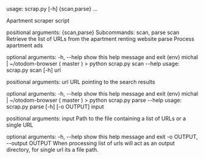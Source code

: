 usage: scrap.py [-h] {scan,parse} ...

Apartment scraper script

positional arguments:
  {scan,parse}  Subcommands: scan, parse
    scan        Retrieve the list of URLs from the apartment renting website
    parse       Process apartment ads

optional arguments:
  -h, --help    show this help message and exit
(env) michal | ~/otodom-browser ( master ) > python scrap.py scan --help
usage: scrap.py scan [-h] url

positional arguments:
  url         URL pointing to the search results

optional arguments:
  -h, --help  show this help message and exit
(env) michal | ~/otodom-browser ( master ) > python scrap.py parse --help
usage: scrap.py parse [-h] [-o OUTPUT] input

positional arguments:
  input                 Path to the file containing a list of URLs or a single URL

optional arguments:
  -h, --help            show this help message and exit
  -o OUTPUT, --output OUTPUT
                        When processing list of urls will act as an output directory, for single url its a file path.
